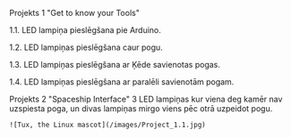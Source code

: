 

Projekts 1 "Get to know your Tools"

1.1. LED lampiņa pieslēgšana pie Arduino.

1.2. LED lampiņas pieslēgšana caur pogu.

1.3. LED lampiņas pieslēgšana ar Ķēde savienotas pogas.

1.4. LED lampiņas pieslēgšana ar paralēli savienotām pogam.

Projekts 2 "Spaceship Interface" 
3 LED lampiņas kur viena deg kamēr nav uzspiesta poga, un divas lampiņas mirgo viens pēc otrā uzpeidot pogu.

    ![Tux, the Linux mascot](/images/Project_1.1.jpg)

